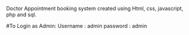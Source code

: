 Doctor Appointment booking system created using Html, css, javascript, php and sql.

#To Login as Admin:
Username : admin
password : admin

